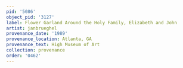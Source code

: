 ```yaml
---
pid: '5086'
object_pid: '3127'
label: Flower Garland Around the Holy Family, Elizabeth and John
artist: janbrueghel
provenance_date: '1989'
provenance_location: Atlanta, GA
provenance_text: High Museum of Art
collection: provenance
order: '0462'
---
```

